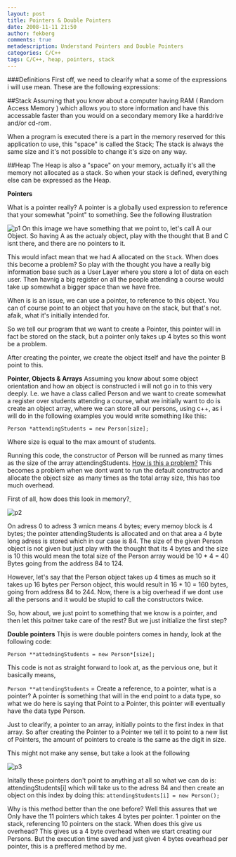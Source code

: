 ```yaml
---
layout: post
title: Pointers & Double Pointers
date: 2008-11-11 21:50
author: fekberg
comments: true
metadescription: Understand Pointers and Double Pointers
categories: C/C++
tags: C/C++, heap, pointers, stack
---
```

###Definitions
First off, we need to clearify what a some of the expressions i will use mean. These are the following expressions:

##Stack
Assuming that you know about a computer having RAM ( Random Access Memory ) which allows you to store information and have this accessable faster than you would on a secondary memory like a harddrive and/or cd-rom.

When a program is executed there is a part in the memory reserved for this application to use, this "space" is called the Stack; The stack is always the same size and it's not possible to change it's size on any way.

##Heap
The Heap is also a "space" on your memory, actually it's all the memory not allocated as a stack. So when your stack is defined, everything else can be expressed as the Heap.<!--excerpt-->

<strong>Pointers</strong>

What is a pointer really? A pointer is a globally used expression to reference that your somewhat "point" to something. See the following illustration

<img class="image" src="http://frw.blogg.se/images/2008/pointer_1_21071735.png" alt="p1" />
On this image we have something that we point to, let's call A our Object. So having A as the actualy object, play with the thought that B and C isnt there, and there are no pointers to it.

This would infact mean that we had A allocated on the `Stack`. When does this become a problem? So play with the thought you have a really big information base such as a User Layer where you store a lot of data on each user. Then havnig a big register on all the people attending a course would take up somewhat a bigger space than we have free.

When is is an issue, we can use a pointer, to reference to this object. You can of course point to an object that you have on the stack, but that's not. afaik, what it's initially intended for.

So we tell our program that we want to create a Pointer, this pointer will in fact be stored on the stack, but a pointer only takes up 4 bytes so this wont be a problem.

After creating the pointer, we create the object itself and have the pointer B point to this.

<strong>Pointer, Objects &amp; Arrays</strong>
Assuming you know about some object orientation and how an object is constructed i will not go in to this very deeply. I.e. we have a class called Person and we want to create somewhat a register over students attending a course, what we initially want to do is create an object array, where we can store all our persons, using c++, as i will do in the following examples you would write something like this:

	Person *attendingStudents = new Person[size];

Where size is equal to the max amount of students.

Running this code, the constructor of Person will be runned as many times as the size of the array attendingStudents. <span style="text-decoration:underline;">How is this a problem?</span> This becomes a problem when we dont want to run the default constructor and allocate the object size  as many times as the total array size, this has too much overhead.

First of all, how does this look in memory?<span style="text-decoration:underline;"> </span>

<img class="image" src="http://frw.blogg.se/images/2008/pointer_2_21073486.png" alt="p2" />

On adress 0 to adress 3 wnicn means 4 bytes; every memoy block is 4 bytes; the pointer attendingStudents is allocated and on that area a 4 byte long adress is stored which in our case is 84. The size of the given Person object is not given but just play with the thought that its 4 bytes and the size is 10 this would mean the total size of the Person array would be 10 * 4 = 40 Bytes going from the address 84 to 124.

However, let's say that the Person object takes up 4 times as much so it takes up 16 bytes per Person object, this would result in 16 * 10 = 160 bytes, going from address 84 to 244. Now, there is a big overhead if we dont use all the persons and it would be stupid to call the constructors twice.

So, how about, we just point to something that we know is a pointer, and then let this poitner take care of the rest? But we just initialize the first step?

<strong>Double pointers</strong> Thjis is were double pointers comes in handy, look at the following code:

	Person **attedningStudents = new Person*[size];

This code is not as straight forward to look at, as the pervious one, but it basically means, 

`Person **attendingStudents` = Create a reference, to a pointer, what is a pointer? A pointer is something that will in the end point to a data type, so what we do here is saying that Point to a Pointer, this pointer will eventually have the data type Person.

Just to clearify, a pointer to an array, initially points to the first index in that array. So after creating the Pointer to a Pointer we tell it to point to a new list of Pointers, the amount of pointers to create is the same as the digit in size.

This might not make any sense, but take a look at the following

<img class="image" src="http://frw.blogg.se/images/2008/pointer_3_21074362.png" alt="p3" />

Initally these pointers don't point to anything at all so what we can do is: attendingStudents[i] which will take us to the adress 84 and then create an object on this index by doing this: `attendingStudents[i] = new Person();`

Why is this method better than the one before? Well this assures that we Only have the 11 pointers which takes 4 bytes per pointer. 1 pointer on the stack, referencing 10 pointers on the stack. When does this give us overhead? This gives us a 4 byte overhead when we start creating our Persons. But the execution time saved and just given 4 bytes ovearhead per pointer, this is a preffered method by me.
